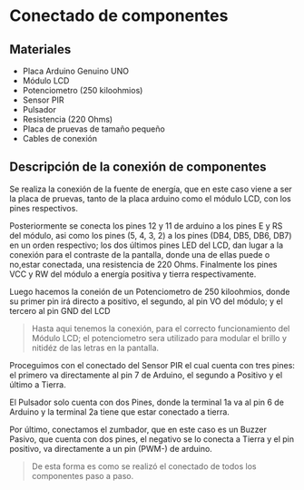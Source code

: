 # Conectado de componentes

## Materiales
- Placa Arduino Genuino UNO
- Módulo LCD
- Potenciometro (250 kiloohmios)
- Sensor PIR
- Pulsador
- Resistencia (220 Ohms)
- Placa de pruevas de tamaño pequeño
- Cables de conexión

## Descripción de la conexión de componentes
Se realiza la conexión de la fuente de energía, que en este caso viene a ser la placa de pruevas, tanto de la placa arduino como el módulo LCD, con los pines respectivos.

Posteriormente se conecta los pines 12 y 11 de arduino a los pines E y RS del módulo, asi como los pines (5, 4, 3, 2) a los pines (DB4, DB5, DB6, DB7) en un orden respectivo; los dos últimos pines LED del 
LCD, dan lugar a la conexión para el contraste de la pantalla, donde una de ellas puede o no,estar conectada, una resistencia de 220 Ohms. Finalmente los pines VCC y RW del módulo a energía positiva y tierra respectivamente.

Luego hacemos la coneión de un Potenciometro de 250 kiloohmios, donde su primer pin irá directo a positivo, el segundo, al pin VO del módulo; y el tercero al pin GND del LCD

> Hasta aqui tenemos la conexión, para el correcto funcionamiento del Módulo LCD; el potenciometro sera utilizado para modular el brillo y nitidéz de las letras en la pantalla.

Proceguimos con el conectado del Sensor PIR el cual cuenta con tres pines: el primero va directamente al pin 7 de Arduino, el segundo a Positivo y el último a Tierra.

El Pulsador solo cuenta con dos Pines, donde la terminal 1a va al pin 6 de Arduino y la terminal 2a tiene que estar conectado a tierra.

Por último, conectamos el zumbador, que en este caso es un Buzzer Pasivo, que cuenta con dos pines, el negativo se lo conecta a Tierra y el pin positivo, va directamente a un pin (PWM-) de arduino.

> De esta forma es como se realizó el conectado de todos los componentes paso a paso.